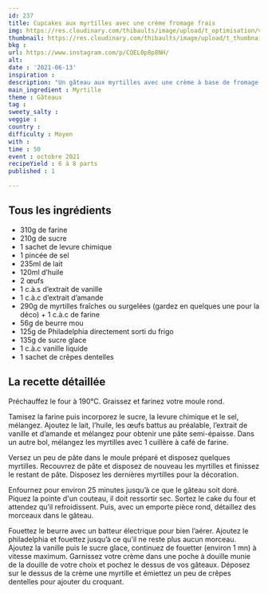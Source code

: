 ```yaml
---
id: 237
title: Cupcakes aux myrtilles avec une crème fromage frais
img: https://res.cloudinary.com/thibaults/image/upload/t_optimisation/v1623608059/Recipes/20210613_cupcakes_myrtilles.jpg
thumbnail: https://res.cloudinary.com/thibaults/image/upload/t_thumbnail_josie/v1623608059/Recipes/20210613_cupcakes_myrtilles.jpg
bkg : 
url: https://www.instagram.com/p/CQEL0p8p8NH/
alt: 
date : '2021-06-13'
inspiration : 
description: "Un gâteau aux myrtilles avec une crème à base de fromage Philadelphia, parfait pour l'été !"
main_ingredient : Myrtille
theme : Gâteaux
tag : 
sweety_salty : 
veggie : 
country : 
difficulty : Moyen
with : 
time : 50
event : octobre 2021
recipeYield : 6 à 8 parts
published : 1

---
```


## Tous les ingrédients
 - 310g de farine
 - 210g de sucre
 - 1 sachet de levure chimique
 - 1 pincée de sel
 - 235ml de lait
 - 120ml d’huile
 - 2 œufs
 - 1 c.à.s d’extrait de vanille
 - 1 c.à.c d’extrait d’amande
 - 290g de myrtilles fraîches ou surgelées (gardez en quelques une pour la déco) + 1 c.à.c de farine
 - 56g de beurre mou
 - 125g de Philadelphia directement sorti du frigo
 - 135g de sucre glace
 - 1 c.à.c vanille liquide
 - 1 sachet de crêpes dentelles

## La recette détaillée
Préchauffez le four à 190°C. Graissez et farinez votre moule rond.

Tamisez la farine puis incorporez le sucre, la levure chimique et le sel, mélangez. Ajoutez le lait, l’huile, les œufs battus au préalable, l’extrait de vanille et d’amande et mélangez pour obtenir une pâte semi-épaisse. Dans un autre bol, mélangez les myrtilles avec 1 cuillère à café de farine.

Versez un peu de pâte dans le moule préparé et disposez quelques myrtilles. Recouvrez de pâte et disposez de nouveau les myrtilles et finissez le restant de pâte. Disposez les dernières myrtilles pour la décoration.

Enfournez pour environ 25 minutes jusqu’à ce que le gâteau soit doré. Piquez la pointe d'un couteau, il doit ressortir sec. Sortez le cake du four et attendez qu’il refroidissent. Puis, avec un emporte pièce rond, détaillez des morceaux dans le gâteau.

Fouettez le beurre avec un batteur électrique pour bien l’aérer. Ajoutez le philadelphia et fouettez jusqu’à ce qu’il ne reste plus aucun morceau. Ajoutez la vanille puis le sucre glace, continuez de fouetter (environ 1 mn) à vitesse maximum. Garnissez votre crème dans une poche à douille munie de la douille de votre choix et pochez le dessus de vos gâteaux. Déposez sur le dessus de la crème une myrtille et émiettez un peu de crêpes dentelles pour ajouter du croquant.